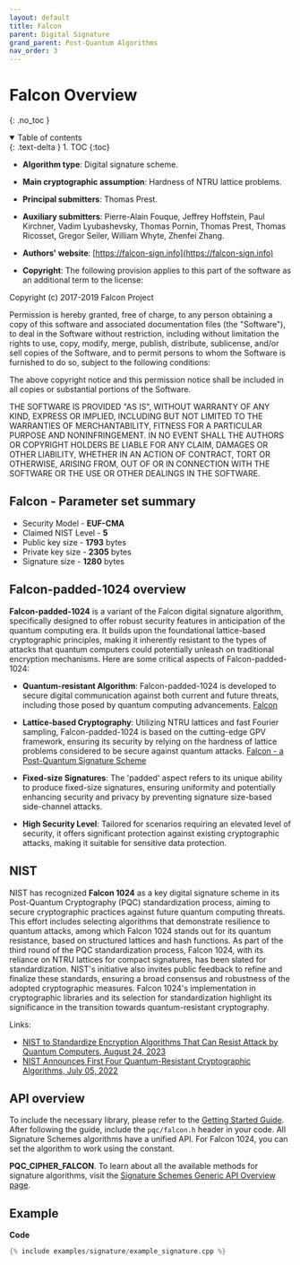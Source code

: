 ```yaml
---
layout: default
title: Falcon
parent: Digital Signature
grand_parent: Post-Quantum Algorithms
nav_order: 3
---
```


# **Falcon Overview**
{: .no_toc }

<details open markdown="block">
  <summary>
    Table of contents
  </summary>
  {: .text-delta }
1. TOC
{:toc}
</details>

- **Algorithm type**: Digital signature scheme.
- **Main cryptographic assumption**: Hardness of NTRU lattice problems.
- **Principal submitters**: Thomas Prest.
- **Auxiliary submitters**: Pierre-Alain Fouque, Jeffrey Hoffstein, Paul Kirchner, Vadim Lyubashevsky, Thomas Pornin, Thomas Prest, Thomas Ricosset, Gregor Seiler, William Whyte, Zhenfei Zhang.
- **Authors' website**: [https://falcon-sign.info](https://falcon-sign.info)

- **Copyright**: The following provision applies to this part of the software as an additional term to the license:

Copyright (c) 2017-2019  Falcon Project

Permission is hereby granted, free of charge, to any person obtaining a copy of this software and associated documentation files (the "Software"), to deal in the Software without restriction, including without limitation the rights to use, copy, modify, merge, publish, distribute, sublicense, and/or sell copies of the Software, and to permit persons to whom the Software is furnished to do so, subject to the following conditions:

The above copyright notice and this permission notice shall be included in all copies or substantial portions of the Software.
 
THE SOFTWARE IS PROVIDED "AS IS", WITHOUT WARRANTY OF ANY KIND, EXPRESS OR IMPLIED, INCLUDING BUT NOT LIMITED TO THE WARRANTIES OF MERCHANTABILITY, FITNESS FOR A PARTICULAR PURPOSE AND NONINFRINGEMENT. IN NO EVENT SHALL THE AUTHORS OR COPYRIGHT HOLDERS BE LIABLE FOR ANY CLAIM, DAMAGES OR OTHER LIABILITY, WHETHER IN AN ACTION OF CONTRACT, TORT OR OTHERWISE, ARISING FROM, OUT OF OR IN CONNECTION WITH THE SOFTWARE OR THE USE OR OTHER DEALINGS IN THE SOFTWARE.


## Falcon - Parameter set summary

- Security Model - **EUF-CMA**
- Claimed NIST Level - **5**
- Public key size - **1793** bytes
- Private key size - **2305** bytes 
- Signature size - **1280** bytes


 
## Falcon-padded-1024 overview

**Falcon-padded-1024** is a variant of the Falcon digital signature algorithm, specifically designed to offer robust security features in anticipation of the quantum computing era. It builds upon the foundational lattice-based cryptographic principles, making it inherently resistant to the types of attacks that quantum computers could potentially unleash on traditional encryption mechanisms. Here are some critical aspects of Falcon-padded-1024:

- **Quantum-resistant Algorithm**: Falcon-padded-1024 is developed to secure digital communication against both current and future threats, including those posed by quantum computing advancements. [Falcon](https://falcon-sign.info/)

- **Lattice-based Cryptography**: Utilizing NTRU lattices and fast Fourier sampling, Falcon-padded-1024 is based on the cutting-edge GPV framework, ensuring its security by relying on the hardness of lattice problems considered to be secure against quantum attacks. [Falcon - a Post-Quantum Signature Scheme](https://pqshield.com/falcon-a-post-quantum-signature-scheme/)

- **Fixed-size Signatures**: The 'padded' aspect refers to its unique ability to produce fixed-size signatures, ensuring uniformity and potentially enhancing security and privacy by preventing signature size-based side-channel attacks.

- **High Security Level**: Tailored for scenarios requiring an elevated level of security, it offers significant protection against existing cryptographic attacks, making it suitable for sensitive data protection.

## NIST

NIST has recognized **Falcon 1024** as a key digital signature scheme in its Post-Quantum Cryptography (PQC) standardization process, aiming to secure cryptographic practices against future quantum computing threats. This effort includes selecting algorithms that demonstrate resilience to quantum attacks, among which Falcon 1024 stands out for its quantum resistance, based on structured lattices and hash functions. As part of the third round of the PQC standardization process, Falcon 1024, with its reliance on NTRU lattices for compact signatures, has been slated for standardization. NIST's initiative also invites public feedback to refine and finalize these standards, ensuring a broad consensus and robustness of the adopted cryptographic measures. Falcon 1024's implementation in cryptographic libraries and its selection for standardization highlight its significance in the transition towards quantum-resistant cryptography.

Links:
- [NIST to Standardize Encryption Algorithms That Can Resist Attack by Quantum Computers, August 24, 2023](https://www.nist.gov/news-events/news/2023/08/nist-standardize-encryption-algorithms-can-resist-attack-quantum-computers)
- [NIST Announces First Four Quantum-Resistant Cryptographic Algorithms, July 05, 2022](https://www.nist.gov/news-events/news/2022/07/nist-announces-first-four-quantum-resistant-cryptographic-algorithms)

## API overview

To include the necessary library, please refer to the  [Getting Started Guide](../../getting_started.html).
After following the guide, include the `pqc/falcon.h` header in your code.
All Signature Schemes algorithms have a unified API. For Falcon 1024, you can set the algorithm to work using the constant. 

**PQC_CIPHER_FALCON**.
To learn about all the available methods for signature algorithms, visit the [Signature Schemes Generic API Overview page](api.html).

## Example

**Code**

```cpp
{% include examples/signature/example_signature.cpp %}
```
